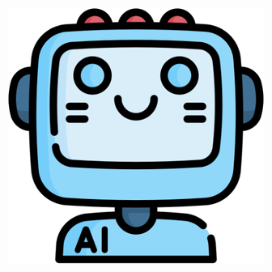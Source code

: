 <html>
<head>
    <title>Your Website</title>
</head>
<body>
    <!-- Header -->
    <header>
        <div id="logo-container">
            <img src="MyBME BOT.png" alt="BMEbot Logo">
            <script>
        // JavaScript code for image resizing
        var logo = document.getElementById("header-logo");
                    // Function to resize the image
        function resizeImage() {
            var maxWidth = 300; // Set your desired max width
            var maxHeight = 200; // Set your desired max height
            var width = logo.width;
            var height = logo.height;
            // Check if the current dimensions exceed the desired maximums
            if (width > maxWidth || height > maxHeight) {
                // Calculate the new dimensions while preserving the aspect ratio
                if (width / maxWidth > height / maxHeight) {
                    height = height * maxWidth / width;
                    width = maxWidth;
                } else {
                    width = width * maxHeight / height;
                    height = maxHeight;
                }
                // Apply the new dimensions to the image
                logo.width = width;
                logo.height = height;
            }
        }
        // Call the resize function when the image loads
        logo.onload = resizeImage;
        </div>
        <div id="header-text">
            <h1>BMEbot</h1>
            <p>Your Biomedical Buddy in Bytes!</p>
        </div>
    </header>
<p>BMEbotis your friendly guide to the fascinating world of biomedical engineering. Learn, explore, and discover with us!</p>
    <!-- Your Content Goes Here -->

    <!-- JavaScript -->
    <script>
        


    </script>
</body>
</html>
<!DOCTYPE html>
<html>
<head>
    <title>Newsletter Subscription</title>
    <style>
        /* Add custom CSS styles for the form and button */
        body {
            background: linear-gradient(90deg, #0097b2, #7ed957);
            text-align: center;
        }
        .newsletter-form {
            background-color: #fff;
            padding: 20px;
            border-radius: 5px;
            box-shadow: 0 0 10px rgba(0, 0, 0, 0.2);
            max-width: 400px;
            margin: 0 auto;
        }
        .input-container {
            display: flex;
            justify-content: center;
            align-items: center;
            margin-bottom: 15px;
        }
        input[type="email"] {
            width: 100%;
            padding: 10px;
            border: 1px solid #ccc;
            border-radius: 5px;
        }
        button[type="submit"] {
            background-color: #0097b2;
            color: #fff;
            padding: 10px 20px;
            border: none;
            border-radius: 5px;
            cursor: pointer;
        }
    </style>
</head>
<body>
    <div class="newsletter-form">
        <h2>The Bulletin</h2>
        <p>A free Newsletter loaded with actionable steps to help you in your Biomedical career and also in your personal life. Become smarter in your professional and personal life with this weekly newsletter in just 5 mins or less. Join 100+ Subscribers Today !</p>
        <form id="subscription-form">
            <div class="input-container">
                <input type="email" id="email" name="email" placeholder="Enter your email" required>
            </div>
            <div class="input-container">
                <button type="submit">Subscribe</button>
            </div>
        </form>
    </div>

    <script>
        // JavaScript code for handling form submission (no Google Sheets integration)
        document.getElementById("subscription-form").addEventListener("submit", function (e) {
            e.preventDefault();
            const email = document.getElementById("email").value;
            // Here, you can add code to send the email to your server or Google Sheets.
            // This example only collects the email value.
            console.log("Subscribed with email:", email);
            // Clear the email input after submission
            document.getElementById("email").value = "";
        });
    </script>
</body>
</html>



.
<script type="text/javascript">
  (function(d, t) {
      var v = d.createElement(t), s = d.getElementsByTagName(t)[0];
      v.onload = function() {
        window.voiceflow.chat.load({
          verify: { projectID: '64f5a0eb99d6da00085c957d' },
          url: 'https://general-runtime.voiceflow.com',
          versionID: 'production'
        });
      }
      v.src = "https://cdn.voiceflow.com/widget/bundle.mjs"; v.type = "text/javascript"; s.parentNode.insertBefore(v, s);
  })(document, 'script');
</script>
